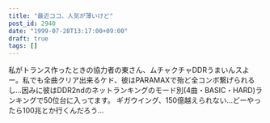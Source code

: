 ```yaml
---
title: "最近ココ、人気が薄いけど"
post_id: 2940
date: "1999-07-28T13:17:00+09:00"
draft: true
tags: []
---
```



私がトランス作ったときの協力者の東さん、ムチャクチャDDRうまいんスよー。私でも全曲クリア出来るケド、彼はPARAMAXで殆ど全コンボ繋げられるし…因みに彼はDDR2ndのネットランキングのモード別(4曲・BASIC・HARD)ランキングで50位台に入ってます。 ギガウイング、150億越えられない…どーやったら100兆とか行くんだろう…
